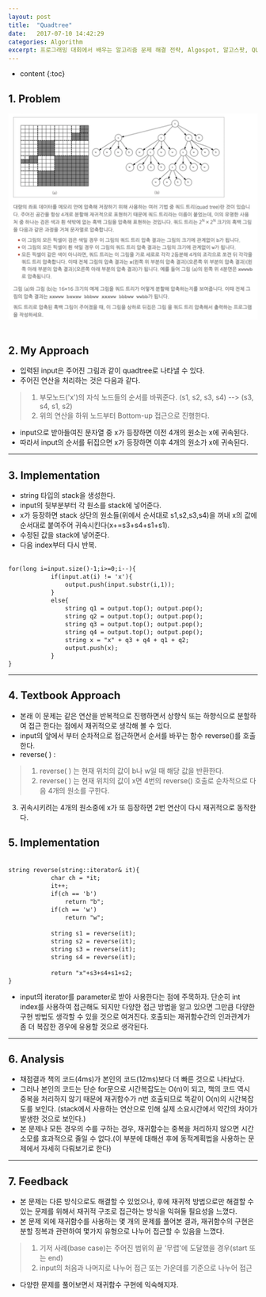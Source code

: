```yaml
---
layout: post
title:  "Quadtree"
date:   2017-07-10 14:42:29
categories: Algorithm
excerpt: 프로그래밍 대회에서 배우는 알고리즘 문제 해결 전략, Algospot, 알고스팟, QUADTREE
---
```


* content
{:toc}

## 1. Problem
![screenshot](/img/quadtree_problem.png)
<br>
<br>

## 2. My Approach
* 입력된 input은 주어진 그림과 같이 quadtree로 나타낼 수 있다.
* 주어진 연산을 처리하는 것은 다음과 같다.
>1. 부모노드('x')의 자식 노드들의 순서를 바꿔준다.
(s1, s2, s3, s4) --> (s3, s4, s1, s2)
>2. 위의 연산을 하위 노드부터 Bottom-up 접근으로 진행한다.
* input으로 받아들여진 문자열 중 x가 등장하면 이전 4개의 원소는 x에 귀속된다.
* 따라서 input의 순서를 뒤집으면 x가 등장하면 이후 4개의 원소가 x에 귀속된다.

---
## 3. Implementation
* string 타입의  stack을 생성한다.
* input의 뒷부분부터 각 원소를 stack에 넣어준다.
* x가 등장하면 stack 상단의 원소들(위에서 순서대로 s1,s2,s3,s4)을 꺼내 x의 값에 순서대로 붙여주어 귀속시킨다(x+=s3+s4+s1+s1).
* 수정된 값을  stack에 넣어준다.
* 다음 index부터 다시 반복.

<pre><code>
for(long i=input.size()-1;i>=0;i--){
            if(input.at(i) != 'x'){
                output.push(input.substr(i,1));
            }
            else{
                string q1 = output.top(); output.pop();
                string q2 = output.top(); output.pop();
                string q3 = output.top(); output.pop();
                string q4 = output.top(); output.pop();
                string x = "x" + q3 + q4 + q1 + q2;
                output.push(x);
            }
}
</code></pre>


---
## 4. Textbook Approach
* 본래 이 문제는 같은 연산을 반복적으로 진행하면서 상향식 또는 하향식으로 분할하여 접근 한다는 점에서 재귀적으로 생각해 볼 수 있다.
* input의 앞에서 부터 순차적으로 접근하면서 순서를 바꾸는 함수 reverse()를 호출한다.
* reverse( ) :
>1. reverse( ) 는 현재 위치의 값이 b나 w일 때 해당 값을 반환한다.
>2. reverse( ) 는 현재 위치의 값이 x면 4번의 reverse() 호출로 순차적으로 다음 4개의 원소를 구한다.
3. 귀속시키려는 4개의 원소중에 x가 또 등장하면 2번 연산이 다시 재귀적으로 동작한다.

## 5. Implementation
<pre><code>
string reverse(string::iterator& it){
            char ch = *it;
            it++;
            if(ch == 'b')
                return "b";
            if(ch == 'w')
                return "w";

            string s1 = reverse(it);
            string s2 = reverse(it);
            string s3 = reverse(it);
            string s4 = reverse(it);

            return "x"+s3+s4+s1+s2;
}
</code></pre>

* input의 iterator를 parameter로 받아 사용한다는 점에 주목하자. 단순히 int index를 사용하여 접근해도 되지만 다양한 접근 방법을 알고 있으면 그만큼 다양한 구현 방법도 생각할 수 있을 것으로 여겨진다. 호출되는 재귀함수간의 인과관계가 좀 더 복잡한 경우에 유용할 것으로 생각된다.  

---
## 6. Analysis
* 채점결과 책의 코드(4ms)가 본인의 코드(12ms)보다 더 빠른 것으로 나타났다.
* 그러나 본인의 코드는 단순 for문으로 시간복잡도는 O(n)이 되고, 책의 코드 역시 중복을 처리하지 않기 때문에 재귀함수가 n번 호출되므로 똑같이 O(n)의 시간복잡도를 보인다. (stack에서 사용하는 연산으로 인해 실제 소요시간에서 약간의 차이가 발생한 것으로 보인다.)
* 본 문제나 모든 경우의 수를 구하는 경우, 재귀함수는 중복을 처리하지 않으면 시간소모를 효과적으로 줄일 수 없다.(이 부분에 대해선 후에 동적계획법을 사용하는 문제에서 자세히 다뤄보기로 한다)

---
## 7. Feedback
* 본 문제는 다른 방식으로도 해결할 수 있었으나, 후에 재귀적 방법으로만 해결할 수 있는 문제를 위해서 재귀적 구조로 접근하는 방식을 익혀둘 필요성을 느꼈다.
* 본 문제 외에 재귀함수를 사용하는 몇 개의 문제를 풀어본 결과, 재귀함수의 구현은 분할 정복과 관련하여 몇가지 유형으로 나누어 접근할 수 있음을 느꼈다.
>1. 기저 사례(base case)는 주어진 범위의 끝 '무렵'에 도달했을 경우(start 또는 end)
>2. input의 처음과 나머지로 나누어 접근 또는 가운데를 기준으로 나누어 접근

* 다양한 문제를 풀어보면서 재귀함수 구현에 익숙해지자.
